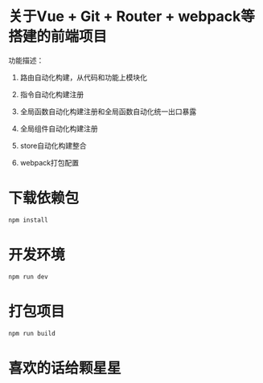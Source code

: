 # 关于Vue + Git + Router + webpack等搭建的前端项目
功能描述：
1. 路由自动化构建，从代码和功能上模块化

2. 指令自动化构建注册

3. 全局函数自动化构建注册和全局函数自动化统一出口暴露

4. 全局组件自动化构建注册

5. store自动化构建整合

6. webpack打包配置

# 下载依赖包
```sh
npm install
```

# 开发环境
```sh
npm run dev
```

# 打包项目
```sh
npm run build
```

# 喜欢的话给颗星星